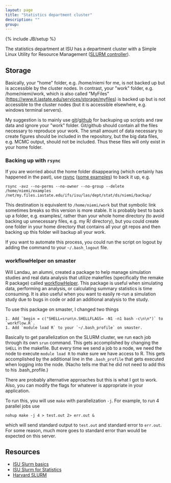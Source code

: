```yaml
---
layout: page
title: "Statistics department cluster"
description: ""
group: 
---
```

{% include JB/setup %}

The statistics department at ISU has a department cluster with a Simple Linux Utility for Resource Management ([SLURM controller](http://it.las.iastate.edu/slurm-simple-linux-utility-resource-management)). 

## Storage

Basically, your "home" folder, e.g. /home/niemi for me, is not backed up but is accessible by the cluster nodes. 
In contrast, your "work" folder, e.g. /home/niemi/work, which is also called "MyFiles" (https://www.it.iastate.edu/services/storage/myfiles) is backed up but is not accessible to the cluster nodes (but it is accessible elsewhere, e.g. windows terminal servers).

My suggestion is to mainly use [git](https://git-scm.com/)/[github](https://github.com/) for backuping up scripts and raw data and ignore your "work" folder.
Git/github should contain all the files necessary to reproduce your work. 
The small amount of data necessary to create figures should be included in the repository, but the big data files, e.g. MCMC output, should not be included. 
Thus these files will only exist in your home folder. 

### Backing up with `rsync`

If you are worried about the home folder disappearing (which certainly has happened in the past), use [rsync](http://linux.die.net/man/1/rsync) ([some examples](http://www.tecmint.com/rsync-local-remote-file-synchronization-commands/)) to back it up, e.g.

    rsync -avz --no-perms --no-owner --no-group --delete /home/niemi/examples /net/my.files.iastate.edu/ifs/isu/las/dept/stat/ds/niemi/backup/

This destination is equivalent to `/home/niemi/work` but that symbolic link sometimes breaks so this version is more stable.
It is probably best to back up a folder, e.g. examples/, rather than your whole home directory (to avoid backing up unnecessary files, e.g. my R/ directory), but you could create one folder in your home directory that contains all your git repos and then backing up this folder will backup all your work.

If you want to automate this process, you could run the script on logout by adding the command to your `~/.bash_logout` file. 

### workflowHelper on smaster

Will Landau, an alumni, created a package to help manage simulation studies and real data analysis that utilize makefiles (specifically the remake R package) called [workflowHelper](https://github.com/wlandau/workflowHelper). 
This package is useful when simulating data, performing an analysis, or calculating summary statistics is time consuming.
It is also useful when you want to easily re-run a simulation study due to bugs in code or add an additional analysis to the study. 


To use this package on smaster, I changed two things

    1. Add `begin = c("SHELL=srun\n.SHELLFLAGS= -N1 -n1 bash -c\n\n")` to `workflow.R`. 
    1. Add `module load R` to your `~/.bash_profile` on smaster. 
    
Basically to get parallelization on the SLURM cluster, we run each job through its own `srun` command. 
This gets accomplished by changing the `SHELL` in the makefile.
But every time we send a job to a node, we need the node to execute `module load R` to make sure we have access to R. 
This gets accomplished by the additional line in the `.bash_profile` that gets executed when logging into the node. 
(Nacho tells me that he did not need to add this to his .bash_profile.)

There are probably alternative approaches but this is what I got to work.
Also, you can modify the flags for whatever is appropriate in your application.

To run this, you will use `make` with parallelization `-j`. 
For example, to run 4 parallel jobs use 

    nohup make -j 4 > test.out 2> err.out &
    
which will send standard output to `test.out` and standard error to `err.out`. 
For some reason, much more goes to standard error than would be expected on this server. 


## Resources

- [ISU Slurm basics](http://researchit.las.iastate.edu/slurm-basics)
- [ISU Slurm for Statistics](http://it.las.iastate.edu/slurm-simple-linux-utility-resource-management)
- [Harvard SLURM](https://rc.fas.harvard.edu/resources/running-jobs/)
